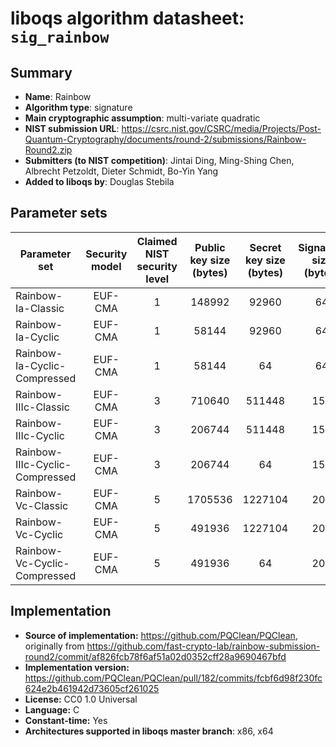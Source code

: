 liboqs algorithm datasheet: `sig_rainbow`
=========================================

Summary
-------

- **Name**: Rainbow
- **Algorithm type**: signature
- **Main cryptographic assumption**: multi-variate quadratic
- **NIST submission URL**: https://csrc.nist.gov/CSRC/media/Projects/Post-Quantum-Cryptography/documents/round-2/submissions/Rainbow-Round2.zip
- **Submitters (to NIST competition)**: Jintai Ding, Ming-Shing Chen, Albrecht Petzoldt, Dieter Schmidt, Bo-Yin Yang
- **Added to liboqs by**: Douglas Stebila

Parameter sets
--------------

| Parameter set                  | Security model | Claimed NIST security level | Public key size (bytes) | Secret key size (bytes) | Signature size (bytes) |
|--------------------------------|:--------------:|:---------------------------:|:-----------------------:|:-----------------------:|:----------------------:|
| Rainbow-Ia-Classic             |     EUF-CMA    |              1              |          148992         |          92960          |           64           |
| Rainbow-Ia-Cyclic              |     EUF-CMA    |              1              |           58144         |          92960          |           64           |
| Rainbow-Ia-Cyclic-Compressed   |     EUF-CMA    |              1              |           58144         |            64           |           64           |
| Rainbow-IIIc-Classic           |     EUF-CMA    |              3              |          710640         |          511448         |           156          |
| Rainbow-IIIc-Cyclic            |     EUF-CMA    |              3              |          206744         |          511448         |           156          |
| Rainbow-IIIc-Cyclic-Compressed |     EUF-CMA    |              3              |          206744         |            64           |           156          |
| Rainbow-Vc-Classic             |     EUF-CMA    |              5              |         1705536         |         1227104         |           204          |
| Rainbow-Vc-Cyclic              |     EUF-CMA    |              5              |          491936         |         1227104         |           204          |
| Rainbow-Vc-Cyclic-Compressed   |     EUF-CMA    |              5              |          491936         |            64           |           204          |

Implementation
--------------

- **Source of implementation:** https://github.com/PQClean/PQClean, originally from https://github.com/fast-crypto-lab/rainbow-submission-round2/commit/af826fcb78f6af51a02d0352cff28a9690467bfd
- **Implementation version:** https://github.com/PQClean/PQClean/pull/182/commits/fcbf6d98f230fc624e2b461942d73605cf261025
- **License:** CC0 1.0 Universal
- **Language:** C
- **Constant-time:** Yes
- **Architectures supported in liboqs master branch**: x86, x64
